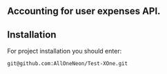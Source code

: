 ## Accounting for user expenses API.

## Installation
For project installation you should enter:

    git@github.com:AllOneNeon/Test-XOne.git
